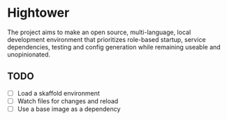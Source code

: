 # Hightower

The project aims to make an open source, multi-language, local development environment that prioritizes role-based startup, service dependencies, testing and config generation while remaining useable and unopinionated.

## TODO

- [ ] Load a skaffold environment
- [ ] Watch files for changes and reload
- [ ] Use a base image as a dependency
